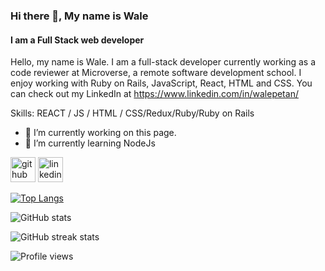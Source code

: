 ### Hi there 👋, My name is Wale
#### I am a Full Stack web developer
Hello, my name is Wale. I am a full-stack developer currently working as a code reviewer at Microverse, a remote software development school. I enjoy working with Ruby on Rails, JavaScript, React, HTML and CSS. You can check out my LinkedIn at https://www.linkedin.com/in/walepetan/

Skills: REACT / JS / HTML / CSS/Redux/Ruby/Ruby on Rails

- 🔭 I’m currently working on this page. 
- 🌱 I’m currently learning NodeJs 


[<img src='https://cdn.jsdelivr.net/npm/simple-icons@3.0.1/icons/github.svg' alt='github' height='40'>](https://github.com/wale-prog)  [<img src='https://cdn.jsdelivr.net/npm/simple-icons@3.0.1/icons/linkedin.svg' alt='linkedin' height='40'>](https://www.linkedin.com/in/https://www.linkedin.com/in/walepetan//)  

[![Top Langs](https://github-readme-stats.vercel.app/api/top-langs/?username=wale-prog)](https://github.com/anuraghazra/github-readme-stats)

![GitHub stats](https://github-readme-stats.vercel.app/api?username=wale-prog&show_icons=true)  

![GitHub streak stats](https://streak-stats.demolab.com/?user=wale-prog)  

![Profile views](https://gpvc.arturio.dev/wale-prog)  
